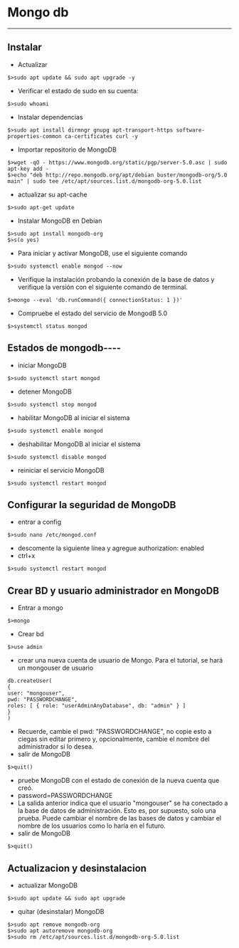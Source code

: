 # Mongo db
***
## Instalar
- Actualizar
```console
$>sudo apt update && sudo apt upgrade -y
```

- Verificar el estado de sudo en su cuenta:
```console
$>sudo whoami
```

- Instalar dependencias
```console
$>sudo apt install dirmngr gnupg apt-transport-https software-properties-common ca-certificates curl -y
```

- Importar repositorio de MongoDB
```console
$>wget -qO - https://www.mongodb.org/static/pgp/server-5.0.asc | sudo apt-key add -
$>echo "deb http://repo.mongodb.org/apt/debian buster/mongodb-org/5.0 main" | sudo tee /etc/apt/sources.list.d/mongodb-org-5.0.list
```

- actualizar su apt-cache
```console
$>sudo apt-get update
```

- Instalar MongoDB en Debian
```console
$>sudo apt install mongodb-org
$>s(o yes)
```
- Para iniciar y activar MongoDB, use el siguiente comando
```console
$>sudo systemctl enable mongod --now
```
- Verifique la instalación probando la conexión de la base de datos y verifique la versión con el siguiente comando de terminal.
```console
$>mongo --eval 'db.runCommand({ connectionStatus: 1 })'
```
- Compruebe el estado del servicio de MongodB 5.0
```console
$>systemctl status mongod
```
## Estados de mongodb----
- iniciar MongoDB
```console
$>sudo systemctl start mongod
```
- detener MongoDB
```console
$>sudo systemctl stop mongod
```
- habilitar MongoDB al iniciar el sistema
```console
$>sudo systemctl enable mongod
```
- deshabilitar MongoDB al iniciar el sistema
```console
$>sudo systemctl disable mongod
```
- reiniciar el servicio MongoDB
```console
$>sudo systemctl restart mongod
```
## Configurar la seguridad de MongoDB
- entrar a config
```console
$>sudo nano /etc/mongod.conf
```
- descomente la siguiente línea y agregue authorization: enabled
- ctrl+x
```console
$>sudo systemctl restart mongod
```

## Crear BD y usuario administrador en MongoDB
- Entrar a mongo
```console
$>mongo
```
- Crear bd
```console
$>use admin
```

- crear una nueva cuenta de usuario de Mongo. Para el tutorial, se hará un mongouser de usuario
```text
db.createUser(
{
user: "mongouser",
pwd: "PASSWORDCHANGE",
roles: [ { role: "userAdminAnyDatabase", db: "admin" } ]
}
)
```
- Recuerde, cambie el pwd: "PASSWORDCHANGE", no copie esto a ciegas sin editar primero y, opcionalmente, cambie el nombre del administrador si lo desea.
- salir de MongoDB
```console
$>quit()
```
- pruebe MongoDB con el estado de conexión de la nueva cuenta que creó.
- password=PASSWORDCHANGE
- La salida anterior indica que el usuario "mongouser" se ha conectado a la base de datos de administración. Esto es, por supuesto, solo una prueba. Puede cambiar el nombre de las bases de datos y cambiar el nombre de los usuarios como lo haría en el futuro.
- salir de MongoDB
```console
$>quit()
```
## Actualizacion y desinstalacion
- actualizar MongoDB
```console
$>sudo apt update && sudo apt upgrade
```
- quitar (desinstalar) MongoDB
```console
$>sudo apt remove mongodb-org
$>sudo apt autoremove mongodb-org
$>sudo rm /etc/apt/sources.list.d/mongodb-org-5.0.list
```